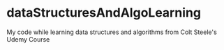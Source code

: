# dataStructuresAndAlgoLearning
My code while learning data structures and algorithms from Colt Steele's Udemy Course
